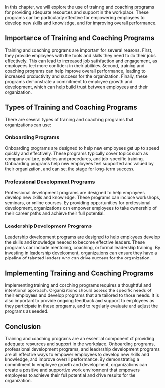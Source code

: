 
In this chapter, we will explore the use of training and coaching programs for providing adequate resources and support in the workplace. These programs can be particularly effective for empowering employees to develop new skills and knowledge, and for improving overall performance.

Importance of Training and Coaching Programs
--------------------------------------------

Training and coaching programs are important for several reasons. First, they provide employees with the tools and skills they need to do their jobs effectively. This can lead to increased job satisfaction and engagement, as employees feel more confident in their abilities. Second, training and coaching programs can help improve overall performance, leading to increased productivity and success for the organization. Finally, these programs demonstrate a commitment to employee growth and development, which can help build trust between employees and their organization.

Types of Training and Coaching Programs
---------------------------------------

There are several types of training and coaching programs that organizations can use:

### Onboarding Programs

Onboarding programs are designed to help new employees get up to speed quickly and effectively. These programs typically cover topics such as company culture, policies and procedures, and job-specific training. Onboarding programs help new employees feel supported and valued by their organization, and can set the stage for long-term success.

### Professional Development Programs

Professional development programs are designed to help employees develop new skills and knowledge. These programs can include workshops, seminars, or online courses. By providing opportunities for professional development, organizations can empower employees to take ownership of their career paths and achieve their full potential.

### Leadership Development Programs

Leadership development programs are designed to help employees develop the skills and knowledge needed to become effective leaders. These programs can include mentoring, coaching, or formal leadership training. By investing in leadership development, organizations can ensure they have a pipeline of talented leaders who can drive success for the organization.

Implementing Training and Coaching Programs
-------------------------------------------

Implementing training and coaching programs requires a thoughtful and intentional approach. Organizations should assess the specific needs of their employees and develop programs that are tailored to those needs. It is also important to provide ongoing feedback and support to employees as they participate in these programs, and to regularly evaluate and adjust the programs as needed.

Conclusion
----------

Training and coaching programs are an essential component of providing adequate resources and support in the workplace. Onboarding programs, professional development programs, and leadership development programs are all effective ways to empower employees to develop new skills and knowledge, and improve overall performance. By demonstrating a commitment to employee growth and development, organizations can create a positive and supportive work environment that empowers employees to achieve their full potential and drive results for the organization.
